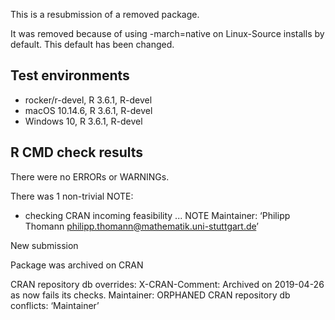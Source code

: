 This is a resubmission of a removed package.

It was removed because of using -march=native on Linux-Source installs by default. This default has been changed.

## Test environments
* rocker/r-devel, R 3.6.1, R-devel
* macOS 10.14.6, R 3.6.1, R-devel
* Windows 10, R 3.6.1, R-devel

## R CMD check results
There were no ERRORs or WARNINGs. 

There was 1 non-trivial NOTE:

* checking CRAN incoming feasibility ... NOTE
Maintainer: ‘Philipp Thomann <philipp.thomann@mathematik.uni-stuttgart.de>’

New submission

Package was archived on CRAN

CRAN repository db overrides:
  X-CRAN-Comment: Archived on 2019-04-26 as now fails its checks.
  Maintainer: ORPHANED
CRAN repository db conflicts: ‘Maintainer’

